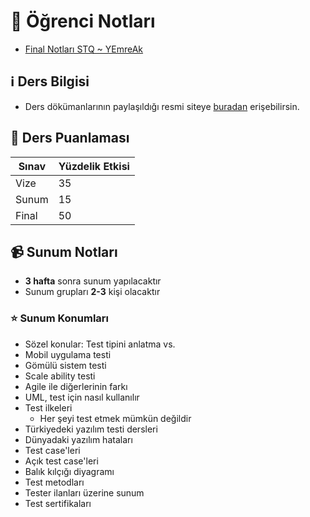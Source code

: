# 📕 Öğrenci Notları

<!--Index-->

- [Final Notları STQ ~ YEmreAk](Final%20Notlar%C4%B1%20STQ%20~%20YEmreAk.pdf)

<!--Index-->

## ℹ️ Ders Bilgisi

- Ders dökümanlarının paylaşıldığı resmi siteye [buradan][Rüya Hoca Avesis] erişebilirsin.

## 🧮 Ders Puanlaması

| Sınav | Yüzdelik Etkisi |
| ----- | --------------- |
| Vize  | 35              |
| Sunum | 15              |
| Final | 50              |

## 📹 Sunum Notları

- **3 hafta** sonra sunum yapılacaktır
- Sunum grupları **2-3** kişi olacaktır

### ⭐ Sunum Konumları

- Sözel konular: Test tipini anlatma vs.
- Mobil uygulama testi
- Gömülü sistem testi
- Scale ability testi
- Agile ile diğerlerinin farkı
- UML, test için nasıl kullanılır
- Test ilkeleri
  - Her şeyi test etmek mümkün değildir
- Türkiyedeki yazılım testi dersleri
- Dünyadaki yazılım hataları
- Test case'leri
- Açık test case'leri
- Balık kılçığı diyagramı
- Test metodları
- Tester ilanları üzerine sunum
- Test sertifikaları

[Rüya Hoca Avesis]: http://avesis.istanbulc.edu.tr/ruyasamli/dokumanlar
